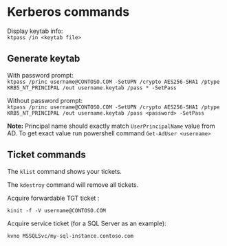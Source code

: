# Kerberos commands

Display keytab info:<br>
`ktpass /in <keytab file>`

## Generate keytab

With password prompt:<br>
`ktpass /princ username@CONTOSO.COM -SetUPN /crypto AES256-SHA1 /ptype KRB5_NT_PRINCIPAL /out username.keytab /pass * -SetPass`

Without password prompt:<br>
`ktpass /princ username@CONTOSO.COM -SetUPN /crypto AES256-SHA1 /ptype KRB5_NT_PRINCIPAL /out username.keytab /pass <password> -SetPass`

**Note:** Principal name should exactly match `UserPrincipalName` value from AD. To get exact value run powershell command `Get-AdUser <username>`

## Ticket commands

The `klist` command shows your tickets.

The `kdestroy` command will remove all tickets.

Acquire forwardable TGT ticket :

`kinit -f -V username@CONTOSO.COM`

Acquire service ticket (for a SQL Server as an example):

`kvno MSSQLSvc/my-sql-instance.contoso.com`
